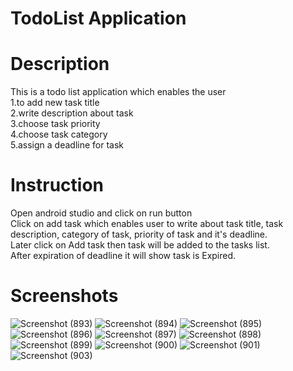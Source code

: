 # TodoList Application

# Description
This is a todo list application which enables the user <br/>
1.to add new task title <br/>
2.write description about task <br/>
3.choose task priority <br/>
4.choose task category <br/>
5.assign a deadline for task <br/>

# Instruction
Open android studio and click on run button <br/>
Click on add task which enables user to write about task title, task description, category of task, priority of task and it's deadline. <br/>
Later click on Add task then task will be added to the tasks list. <br/>
After expiration of deadline it will show task is Expired. <br/>

# Screenshots
![Screenshot (893)](https://github.com/LakshmiNarsitha/Todo-List-Application/assets/79990816/bf91ea3d-8372-4516-88f1-1dc212198b8a)
![Screenshot (894)](https://github.com/LakshmiNarsitha/Todo-List-Application/assets/79990816/40b6f805-0178-48cd-baab-de441844b7b8)
![Screenshot (895)](https://github.com/LakshmiNarsitha/Todo-List-Application/assets/79990816/6c5832ae-adea-493f-b5a0-bcef29cd3d07)
![Screenshot (896)](https://github.com/LakshmiNarsitha/Todo-List-Application/assets/79990816/c4ba7aa9-ec17-44f9-b664-d16608179c00)
![Screenshot (897)](https://github.com/LakshmiNarsitha/Todo-List-Application/assets/79990816/aaacb53b-03b9-45b9-8406-81f873ba50c4)
![Screenshot (898)](https://github.com/LakshmiNarsitha/Todo-List-Application/assets/79990816/b5904669-fb82-4b83-a0a6-0a9717fa3683)
![Screenshot (899)](https://github.com/LakshmiNarsitha/Todo-List-Application/assets/79990816/1049b55f-df2c-4b59-9b6d-ce6cd0ba11e1)
![Screenshot (900)](https://github.com/LakshmiNarsitha/Todo-List-Application/assets/79990816/5e5a4e72-9615-45cf-a9ec-f654b6884c01)
![Screenshot (901)](https://github.com/LakshmiNarsitha/Todo-List-Application/assets/79990816/32fe23eb-27fe-4ce3-bd4c-69db3cddcb81)
![Screenshot (903)](https://github.com/LakshmiNarsitha/Todo-List-Application/assets/79990816/ff003d41-163f-4947-970f-c8537b68fff6)
